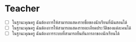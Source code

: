 # Teacher

- [ ] ในฐานะคุณครู ฉันต้องการให้สามารถแสดงรายชื่อของนักเรียนที่ฉันสอนได้
- [ ] ในฐานะคุณครู ฉันต้องการให้สามารถแสดงรายละเอียดประวัติของแต่ละคนได้
- [ ] ในฐานะคุณครู ฉันต้องการระบบที่สามารถยืนยันการลาของนักเรียนได้
